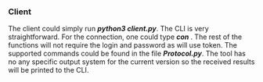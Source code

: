 ### Client

The client could simply run ***python3 client.py***. The CLI is very straightforward. For the connection, one could type ***con <login> <password>***. The rest of the functions will not require the login and password as will use token. The supported commands could be found in the file ***Protocol.py***. The tool has no any specific output system for the current version so the received results will be printed to the CLI.

